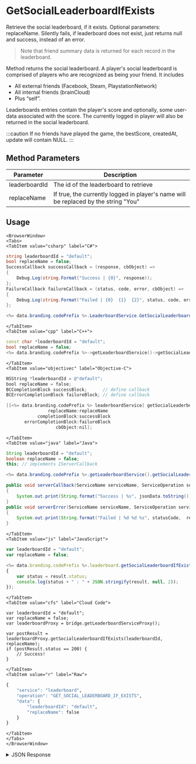 # GetSocialLeaderboardIfExists

Retrieve the social leaderboard, if it exists. Optional parameters: replaceName. Silently fails, if leaderboard does not exist, just returns null and success, instead of an error.

> Note that friend summary data is returned for each record in the leaderboard.

Method returns the social leaderboard. A player's social leaderboard is comprised of players who are recognized as being your friend. It includes

-   All external friends (Facebook, Steam, PlaystationNetwork)
-   All internal friends (brainCloud)
-   Plus “self”.

Leaderboards entries contain the player's score and optionally, some user-data associated with the score. The currently logged in player will also be returned in the social leaderboard.

:::caution
If no friends have played the game, the bestScore, createdAt, update will contain NULL.
:::

<PartialServop service_name="leaderboard" operation_name="GET_SOCIAL_LEADERBOARD_IF_EXISTS" />

## Method Parameters

| Parameter     | Description                                                                         |
| ------------- | ----------------------------------------------------------------------------------- |
| leaderboardId | The id of the leaderboard to retrieve                                               |
| replaceName   | If true, the currently logged in player's name will be replaced by the string "You" |

## Usage

```mdx-code-block
<BrowserWindow>
<Tabs>
<TabItem value="csharp" label="C#">
```

```csharp
string leaderboardId = "default";
bool replaceName = false;
SuccessCallback successCallback = (response, cbObject) =>
{
    Debug.Log(string.Format("Success | {0}", response));
};
FailureCallback failureCallback = (status, code, error, cbObject) =>
{
    Debug.Log(string.Format("Failed | {0}  {1}  {2}", status, code, error));
};

<%= data.branding.codePrefix %>.LeaderboardService.GetSocialLeaderboardIfExists(leaderboardId, replaceName, successCallback, failureCallback);
```

```mdx-code-block
</TabItem>
<TabItem value="cpp" label="C++">
```

```cpp
const char *leaderboardId = "default";
bool replaceName = false;
<%= data.branding.codePrefix %>->getLeaderboardService()->getSocialLeaderboardIfExists(leaderboardId, replaceName, this);
```

```mdx-code-block
</TabItem>
<TabItem value="objectivec" label="Objective-C">
```

```objectivec
NSString *leaderboardId = @"default";
bool replaceName = false;
BCCompletionBlock successBlock;      // define callback
BCErrorCompletionBlock failureBlock; // define callback

[[<%= data.branding.codePrefix %> leaderboardService] getSocialLeaderboardIfExists:leaderboardId
                replaceName:replaceName
            completionBlock:successBlock
       errorCompletionBlock:failureBlock
                   cbObject:nil];
```

```mdx-code-block
</TabItem>
<TabItem value="java" label="Java">
```

```java
String leaderboardId = "default";
boolean replaceName = false;
this; // implements IServerCallback

<%= data.branding.codePrefix %>.getLeaderboardService().getSocialLeaderboardIfExists(leaderboardId, replaceName, this);

public void serverCallback(ServiceName serviceName, ServiceOperation serviceOperation, JSONObject jsonData)
{
    System.out.print(String.format("Success | %s", jsonData.toString()));
}
public void serverError(ServiceName serviceName, ServiceOperation serviceOperation, int statusCode, int reasonCode, String jsonError)
{
    System.out.print(String.format("Failed | %d %d %s", statusCode,  reasonCode, jsonError.toString()));
}
```

```mdx-code-block
</TabItem>
<TabItem value="js" label="JavaScript">
```

```javascript
var leaderboardId = "default";
var replaceName = false;

<%= data.branding.codePrefix %>.leaderboard.getSocialLeaderboardIfExists(leaderboardId, replaceName, result =>
{
	var status = result.status;
	console.log(status + " : " + JSON.stringify(result, null, 2));
});
```

```mdx-code-block
</TabItem>
<TabItem value="cfs" label="Cloud Code">
```

```cfscript
var leaderboardId = "default";
var replaceName = false;
var leaderboardProxy = bridge.getLeaderboardServiceProxy();

var postResult = leaderboardProxy.getSocialLeaderboardIfExists(leaderboardId, replaceName);
if (postResult.status == 200) {
    // Success!
}
```

```mdx-code-block
</TabItem>
<TabItem value="r" label="Raw">
```

```r
{
	"service": "leaderboard",
	"operation": "GET_SOCIAL_LEADERBOARD_IF_EXISTS",
	"data": {
		"leaderboardId": "default",
		"replaceName": false
	}
}
```

```mdx-code-block
</TabItem>
</Tabs>
</BrowserWindow>
```

<details>
<summary>JSON Response</summary>

```json
{
    "status": 200,
    "data": {
        "social_leaderboard": [
            {
                "updatedAt": 1395840936348,
                "pictureUrl": null,
                "playerId": "26f8bb07-3e94-458b-8485-f9031c3a6ef1",
                "createdAt": 1395840936348,
                "name": "You",
                "otherData": null,
                "authenticationType": null,
                "externalId": null,
                "summaryFriendData": null,
                "score": 20000
            },
            {
                "updatedAt": 1395840936351,
                "pictureUrl": null,
                "playerId": "3ad8bc09-4a34-e324-1231-3b2c1c3a6bc6",
                "createdAt": 1395840936351,
                "name": "Jenny Goldsmith",
                "otherData": null,
                "authenticationType": null,
                "externalId": null,
                "summaryFriendData": null,
                "score": 10000
            }
        ],
        "timeBeforeReset": 588182412,
        "server_time": 1395840957588
    }
}
```

</details>
